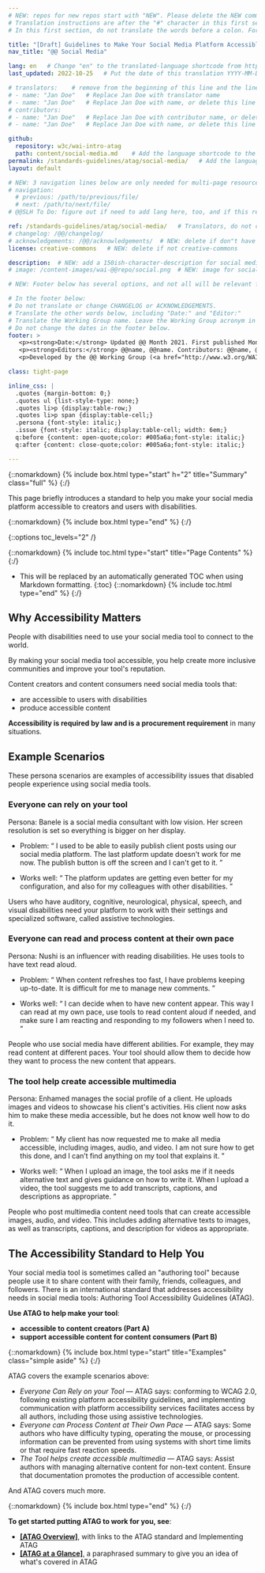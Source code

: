 ```yaml
---
# NEW: repos for new repos start with "NEW". Please delete the NEW comments. Leave the other comments for translators. Also, search for @@s to replace. For multi-page resources and other frontmatter info, see: https://wai-website-theme.netlify.app/writing/frontmatter/
# Translation instructions are after the "#" character in this first section. They are comments that do not show up in the web page. You do not need to translate the instructions after #.
# In this first section, do not translate the words before a colon. For example, do not translate "title:". Do translate the text after "title:".

title: "[Draft] Guidelines to Make Your Social Media Platform Accessible"
nav_title: "@@ Social Media"

lang: en   # Change "en" to the translated-language shortcode from https://www.iana.org/assignments/language-subtag-registry/language-subtag-registry
last_updated: 2022-10-25   # Put the date of this translation YYYY-MM-DD (with month in the middle)

# translators:    # remove from the beginning of this line and the lines below: "# " (the hash sign and the space)
# - name: "Jan Doe"   # Replace Jan Doe with translator name
# - name: "Jan Doe"   # Replace Jan Doe with name, or delete this line if not multiple translators
# contributors:
# - name: "Jan Doe"   # Replace Jan Doe with contributor name, or delete this line if none
# - name: "Jan Doe"   # Replace Jan Doe with name, or delete this line if not multiple contributors

github:
  repository: w3c/wai-intro-atag
  path: content/social-media.md    # Add the language shortcode to the middle of the filename, for example: content/index.fr.md
permalink: /standards-guidelines/atag/social-media/   # Add the language shortcode to the end, with no slash at end, for example: /link/to/page/fr
layout: default

# NEW: 3 navigation lines below are only needed for multi-page resources where you have previous and next at the bottom. If so, un-comment them; otherwise delete these lines.
# navigation:
  # previous: /path/to/previous/file/
  # next: /path/to/next/file/
# @@SLH To Do: figure out if need to add lang here, too, and if this replaces "order" from older resources?

ref: /standards-guidelines/atag/social-media/   # Translators, do not change this
# changelog: /@@/changelog/ 
# acknowledgements: /@@/acknowledgements/  # NEW: delete if don"t have a separate acknowledgements page. And delete it in the footer below.
license: creative-commons   # NEW: delete if not creative-commons

description:  # NEW: add a 150ish-character-description for social media   # translate the description
# image: /content-images/wai-@@repo/social.png  # NEW: image for social media

# NEW: Footer below has several options, and not all will be relevant for specific pages. (Ask Shawn if questions.)

# In the footer below:
# Do not translate or change CHANGELOG or ACKNOWLEDGEMENTS.
# Translate the other words below, including "Date:" and "Editor:"
# Translate the Working Group name. Leave the Working Group acronym in English.
# Do not change the dates in the footer below.
footer: >
   <p><strong>Date:</strong> Updated @@ Month 2021. First published Month 20@@. CHANGELOG.</p>
   <p><strong>Editors:</strong> @@name, @@name. Contributors: @@name, @@name, and <a href="https://www.w3.org/groups/wg/@@wg/participants">participants of the @@WG</a>. ACKNOWLEDGEMENTS lists contributors and credits.</p>
   <p>Developed by the @@ Working Group (<a href="http://www.w3.org/WAI/@@/">@@WG</a>). Developed as part of the <a href="https://www.w3.org/WAI/@@/">WAI-@@ project</a>, @@co-funded by the European Commission.</p>

class: tight-page

inline_css: |
  .quotes {margin-bottom: 0;}
  .quotes ul {list-style-type: none;}
  .quotes li>p {display:table-row;}
  .quotes li>p span {display:table-cell;}
  .persona {font-style: italic;}
  .issue {font-style: italic; display:table-cell; width: 6em;}
  q:before {content: open-quote;color: #005a6a;font-style: italic;}
  q:after {content: close-quote;color: #005a6a;font-style: italic;}

---
```


{::nomarkdown}
{% include box.html type="start" h="2" title="Summary" class="full" %}
{:/}

This page briefly introduces a standard to help you make your social media platform accessible to creators and users with disabilities.

{::nomarkdown}
{% include box.html type="end" %}
{:/}

{::options toc_levels="2" /}

{::nomarkdown}
{% include toc.html type="start" title="Page Contents" %}
{:/}

- This will be replaced by an automatically generated TOC when using Markdown formatting.
{:toc}
{::nomarkdown}
{% include toc.html type="end" %}
{:/}

## Why Accessibility Matters

People with disabilities need to use your social media tool to connect to the world.

By making your social media tool accessible, you help create more inclusive communities and improve your tool's reputation.

Content creators and content consumers need social media tools that:

* are accessible to users with disabilities
* produce accessible content

**Accessibility is required by law and is a procurement requirement** in many situations.

## Example Scenarios

These persona scenarios are examples of accessibility issues that disabled people experience using social media tools.

### Everyone can rely on your tool

<p><span class="persona">Persona: </span>
 Banele is a social media consultant with low vision. Her screen resolution is set so everything is bigger on her display.
</p>
<div class="quotes">
  <ul>
    <li>
      <p><span class="issue">Problem: </span><span><q>
        I used to be able to easily publish client posts using our social media platform. The last platform update doesn't work for me now. The publish button is off the screen and I can't get to it.
      </q></span></p>
    </li>
    <li>
      <p><span class="issue">Works well: </span><span><q>
        The platform updates are getting even better for my configuration, and also for my colleagues with other disabilities.
      </q></span></p>
    </li>
  </ul>
</div>

Users who have auditory, cognitive, neurological, physical, speech, and visual disabilities need your platform to work with their settings and specialized software, called assistive technologies.

### Everyone can read and process content at their own pace

<p><span class="persona">Persona: </span>
  Nushi is an influencer with reading disabilities. He uses tools to have text read aloud.
  </p>
<div class="quotes">
  <ul>
    <li>
      <p><span class="issue">Problem: </span><span><q>
        When content refreshes too fast, I have problems keeping up-to-date. It is difficult for me to manage new comments.
      </q></span></p>
    </li>
    <li>
      <p><span class="issue">Works well: </span><span><q>
        I can decide when to have new content appear. This way I can read at my own pace, use tools to read content aloud if needed, and make sure I am reacting and responding to my followers when I need to. 
      </q></span></p>
    </li>
  </ul>
</div>

People who use social media have different abilities. For example, they may read content at different paces. Your tool should allow them to decide how they want to process the new content that appears.

### The tool help create accessible multimedia

<p><span class="persona">Persona: </span>
  Enhamed manages the social profile of a client. He uploads images and videos to showcase his client's activities. His client now asks him to make these media accessible, but he does not know well how to do it.
</p>
<div class="quotes">
  <ul>
    <li>
      <p><span class="issue">Problem: </span><span><q>
        My client has now requested me to make all media accessible, including images, audio, and video. I am not sure how to get this done, and I can’t find anything on my tool that explains it.
      </q></span></p>
    </li>
    <li>
      <p><span class="issue">Works well: </span><span><q>
        When I upload an image, the tool asks me if it needs alternative text and gives guidance on how to write it. When I upload a video, the tool suggests me to add transcripts, captions, and descriptions as appropriate.
      </q></span></p>
    </li>
  </ul>
</div>

People who post multimedia content need tools that can create accessible images, audio, and video. This includes adding alternative texts to images, as well as transcripts, captions, and description for videos as appropriate.

## The Accessibility Standard to Help You

Your social media tool is sometimes called an "authoring tool" because people use it to share content with their family, friends, colleagues, and followers. There is an international standard that addresses accessibility needs in social media tools: Authoring Tool Accessibility Guidelines (ATAG).

**Use ATAG to help make your tool**:

* **accessible to content creators (Part A)**
* **support accessible content for content consumers (Part B)**

{::nomarkdown}
{% include box.html type="start" title="Examples" class="simple aside" %}
{:/}

ATAG covers the example scenarios above:

* _Everyone Can Rely on your Tool_ &mdash; ATAG says: conforming to WCAG 2.0, following existing platform accessibility guidelines, and implementing communication with platform accessibility services facilitates access by all authors, including those using assistive technologies.
* _Everyone can Process Content at Their Own Pace_ &mdash; ATAG says: Some authors who have difficulty typing, operating the mouse, or processing information can be prevented from using systems with short time limits or that require fast reaction speeds.
* _The Tool helps create accessible multimedia_ &mdash; ATAG says: Assist authors with managing alternative content for non-text content. Ensure that documentation promotes the production of accessible content.

And ATAG covers much more.

{::nomarkdown}
{% include box.html type="end" %}
{:/}

**To get started putting ATAG to work for you, see**:

* **[[ATAG Overview]](/standards-guidelines/atag/)**, with links to the ATAG standard and Implementing ATAG
* **[[ATAG at a Glance]](/standards-guidelines/atag/glance/)**, a paraphrased summary to give you an idea of what's covered in ATAG
